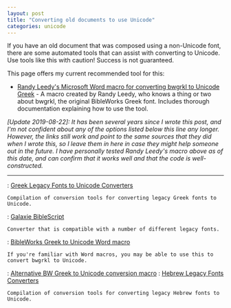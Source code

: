 ```yaml
---
layout: post
title: "Converting old documents to use Unicode"
categories: unicode
---
```


If you have an old document that was composed using a non-Unicode font, there are some automated tools that can assist with converting to Unicode. Use tools like this with caution! Success is not guaranteed.

This page offers my current recommended tool for this:

* [Randy Leedy's Microsoft Word macro for converting bwgrkl to Unicode Greek](https://www.ntgreekguy.com/unicodemacro) - A macro created by Randy Leedy, who knows a thing or two about bwgrkl, the original BibleWorks Greek font. Includes thorough documentation explaining how to use the tool.

*[Update 2019-08-22]: It has been several years since I wrote this post, and I'm not confident about any of the options listed below this line any longer. However, the links still work and point to the same sources that they did when I wrote this, so I leave them in here in case they might help someone out in the future. I have personally tested Randy Leedy's macro above as of this date, and can confirm that it works well and that the code is well-constructed.* 

---

: [Greek Legacy Fonts to Unicode Converters](http://bibleandtech.blogspot.com/2010/05/greek-legacy-fonts-to-unicode.html)

	Compilation of conversion tools for converting legacy Greek fonts to Unicode.

: [Galaxie BibleScript](http://www.galaxie.com/biblescript) 

	Converter that is compatible with a number of different legacy fonts.

: [BibleWorks Greek to Unicode Word macro](http://www.bibleworks.com/forums/showthread.php?p=2174&postcount=12)

	If you're familiar with Word macros, you may be able to use this to convert bwgrkl to Unicode.

: [Alternative BW Greek to Unicode conversion macro](http://www.bibleworks.com/forums/archive/index.php/t-1545.html)
: [Hebrew Legacy Fonts Converters](http://bibleandtech.blogspot.com/2010/06/hebrew-legacy-fonts-converters.html)

	Compilation of conversion tools for converting legacy Hebrew fonts to Unicode.
